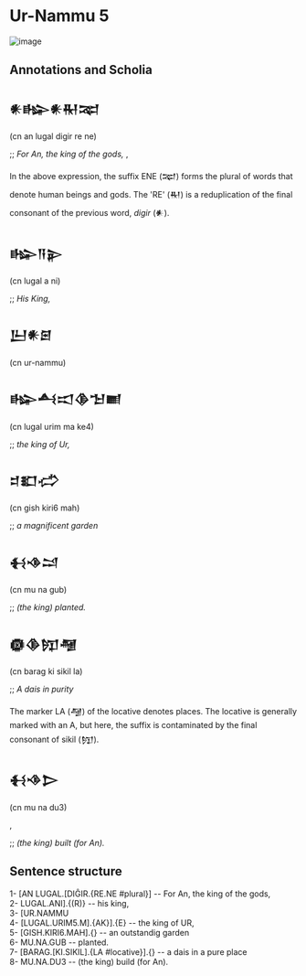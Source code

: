 # Ur-Nammu 5

![image](https://github.com/user-attachments/assets/13f63bb6-c247-4c40-888a-ed89921dee9b)


## Annotations and Scholia

<h2>𒀭𒈗𒀭𒊑𒉈</h2>
<p>(cn an lugal digir re ne)</p>
<p>;; <i>For An, the king of the gods,</i>
,
<p>
In the above expression, the suffix ENE (𒉈) forms
the plural of words that denote human
beings and gods. The 'RE' (𒊑) is a reduplication of 
the final consonant of the previous word,
<i>digir</i> (𒀭).
</p>

<h2>𒈗𒀀𒉌</h2>
<p>(cn lugal a ni)</p>
<p>;; <i>His King,</i></p>

<h2>𒌨𒀭𒇉</h2>
<p>(cn ur-nammu)</p>

<h2>𒈗𒋀𒀊𒆠𒈠𒆤</h2>
<p>(cn lugal urim ma ke4)</p>
<p>;; <i>the king of Ur,</i></p>

<h2>𒄑𒊬𒈤</h2>
<p>(cn gish kiri6 mah)</p>
<p>;; <i>a magnificent garden</i></p>

<h2>𒈬𒈾𒁺</h2>
<p>(cn mu na gub)</p>
<p>;; <i>(the king) planted.</i></p>

<h2>𒁈𒆠𒂖𒆷</h2>
<p>(cn barag ki sikil la)</p>
<p>;; <i>A dais in purity</i></p>

<p>
The marker LA (𒆷) of the locative
denotes places. The locative is generally marked with an A,
but here, the suffix is contaminated by the
final consonant of sikil (𒂖).
</p>

<h2>𒈬𒈾𒆕</h2>
<p>(cn mu na du3)</p>,
<p>;; <i>(the king) built (for An).</i></p>

## Sentence structure

1- [AN LUGAL.[DIĜIR.{RE.NE #plural}] -- For An, the king of the gods,\
2-  LUGAL.ANI].{(R)} -- his king,\
3- [UR.NAMMU\
4-   [LUGAL.URIM5.M].{AK}].{E} -- the king of UR,\
5- [GISH.KIRI6.MAH].{} -- an outstandig garden\
6- MU.NA.GUB -- planted.\
7- [BARAG.[KI.SIKIL].{LA #locative}].{} -- a dais in a pure place\
8- MU.NA.DU3 -- (the king) build (for An).
